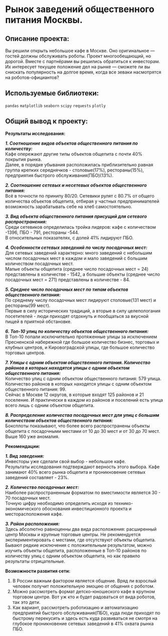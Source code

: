# Рынок заведений общественного питания Москвы.

## Описание проекта:

Вы решили открыть небольшое кафе в Москве. Оно оригинальное — гостей должны обслуживать роботы. Проект многообещающий, но дорогой. Вместе с партнёрами вы решились обратиться к инвесторам. Их интересует текущее положение дел на рынке — сможете ли вы снискать популярность на долгое время, когда все зеваки насмотрятся на роботов-официантов?


## Используемые библиотеки:
`pandas` `matplotlib` `seaborn` `scipy` `requests` `plotly`

## Общий вывод к проекту:

__Результаты исследования:__<br>

___1. Соотношение видов объектов общественного питания по количеству:___<br>
Кафе опережают другие типы объектов общепита с почти 40% покрытия рынка.<br> 
Далее, в порядке убывания расположилась приблизительно равная группа крепких середнячков - столовые(17%), рестораны(15%), предприятия быстрого обслуживания(ПБО)(13%).

___2. Соотношение сетевых и несетевых объектов общественного питания:___<br>
Всё в точности по принипу 80/20. Сетевики рулят c 80.7% от общего количества объектов общепита, отбирая у частных предпринимателей возможность зарабатывать себе на хлеб самостоятельно.

___3. Вид объекта общественного питания присущий для сетевого распространения:___<br>
Среди сетевиков определилась тройка лидеров: кафе с количеством -1396, ПБО - 791, рестораны -544.<br>
В относительных показателях, с долей 41% лидируют ПБО.

___4. Особенности сетевых заведений по числу посадочных мест:___<br>
Для сетевых заведений характерно: много заведений с небольшим числом посадочных мест в каждом и мало заведений с большим количеством посадочных мест.<br> 
Малые объекты общепита (среднее число посадочных мест = 24) представлены в количестве - 1542, а большие объекты (среднее число посадочных мест = 271) представлены в количестве - 84.

___5. Среднее число посадочных мест по типам объектов общественного питания:___<br>
По среднему числу посадочных мест лидируют столовые(131 мест) и рестораны(99 мест).<br> 
Первые в силу исторических традиций, а вторые в силу целепологания посетителей - люди приходят отдохнуть и пообщаться за вкусной пищей в приятной обстановке.

___6. Топ-10 улиц по количеству объектов общественного питания:___<br>
В Топ-10 попали исключительно протяженные улицы за исключением Пресненской набережной где большое количество бизнес, торговых и клубных центров, и Кировоградской улицы, где большое количество торговых центров.

___7. Улицы с одним объектом общественного питания. Количество районов в которых находятся улицы с одним объектом общественного питания:___<br>
Количество улиц с одним объектом общественного питания: 579 улица.<br>
Количество районов в которых находятся улицы с одним объектом общественного питания: 99.<br>
Сейчас в Москве 12 округов, в которые входят 125 районов и 21 поселение. И практически в каждом из районов и поселений есть улица всего лишь с одним объектом общепита.

___8. Распределение количества посадочных мест для улиц с большим количеством объектов общественного питания:___<br>
Боксплоты показывают, что более всего распространены объекты общепита с посадочными местами от 10 до 30 мест и от 30 до 70 мест.<br> Выше 160 уже аномалия.

__Рекомендации:__<br>

___1. Вид заведения:___<br>
Инвесторы уже сделали свой выбор - небольшое кафе.<br>
Результаты исследования подтверждают верность этого выбора. Кафе занимают 40% всего рынка общепита и проникновение сетевых заведений составляет - 23%.

___2. Количество посадочных мест:___<br>
Наиболее распространенным форматом по вместимости является 30 - 70 посадочных мест.<br> 
Точную цифру необходимо определить исходя из технико-экономического обоснования инвестиционного проекта и месторасположения кафе. 

___3. Район расположения:___<br>
Здесь абсолютно равноценны два вида расположения: расширенный центр Москвы и крупные торговые центры.
Не рекомендуется экспериментировать с местами, где отсутствуют объекты общепита. Бывают редкие исключения с положительным результатом, можно изучить объекты общепита, расположенные в Топ-10 районов по количеству улиц с одним объектом общепита, но как правило результаты отрицательные.

__Возможности развития сети:__<br>
1. В России важным фактором является общение. Вряд ли взрослый человек получит положительную эмоцию от общения с роботом.<br> 
2. Можно рассмотреть формат детско-юношеского кафе в крупном торговом центре. Вот уж кто и будет радоваться от вида роботов, так это дети.<br> 
3. Как вариант, рассмотреть роботизацию и автоматизацию предприятий быстрого обслуживания(ПБО), куда люди приходят по быстрому перекусить и здесь есть куда развиваться не смотря на глубокое проникновение сетевых заведений в 41% охвата рынка ПБО. 




